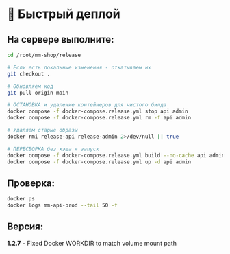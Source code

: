 # 🚀 Быстрый деплой

## На сервере выполните:

```bash
cd /root/mm-shop/release

# Если есть локальные изменения - откатываем их
git checkout .

# Обновляем код
git pull origin main

# ОСТАНОВКА и удаление контейнеров для чистого билда
docker compose -f docker-compose.release.yml stop api admin
docker compose -f docker-compose.release.yml rm -f api admin

# Удаляем старые образы
docker rmi release-api release-admin 2>/dev/null || true

# ПЕРЕСБОРКА без кэша и запуск
docker compose -f docker-compose.release.yml build --no-cache api admin
docker compose -f docker-compose.release.yml up -d api admin
```

## Проверка:

```bash
docker ps
docker logs mm-api-prod --tail 50 -f
```

## Версия:

**1.2.7** - Fixed Docker WORKDIR to match volume mount path

